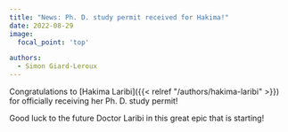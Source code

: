 ```yaml
---
title: "News: Ph. D. study permit received for Hakima!"
date: 2022-08-29
image:
  focal_point: 'top'

authors:
  - Simon Giard-Leroux
---
```


Congratulations to [Hakima Laribi]({{< relref "/authors/hakima-laribi" >}}) for officially receiving her Ph. D. study 
permit!

Good luck to the future Doctor Laribi in this great epic that is starting!

